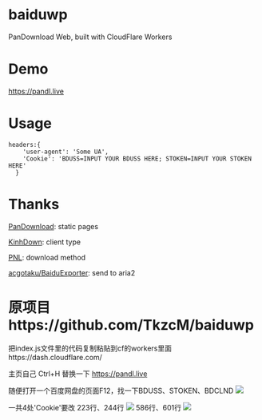 # baiduwp
PanDownload Web, built with CloudFlare Workers
# Demo
https://pandl.live
# Usage
```
headers:{
    'user-agent': 'Some UA',
    'Cookie': 'BDUSS=INPUT YOUR BDUSS HERE; STOKEN=INPUT YOUR STOKEN HERE'
  }
```
# Thanks

[PanDownload](https://pandownload.com): static pages

[KinhDown](https://t.me/kinhdown): client type

[PNL](https://www.lanzous.com/u/pnl): download method

[acgotaku/BaiduExporter](https://github.com/acgotaku/BaiduExporter): send to aria2


# 原项目https://github.com/TkzcM/baiduwp

把index.js文件里的代码复制粘贴到cf的workers里面https://dash.cloudflare.com/

主页自己 Ctrl+H 替换一下
https://pandl.live

随便打开一个百度网盘的页面F12，找一下BDUSS、STOKEN、BDCLND
<img src="https://cdn.jsdelivr.net/gh/beiona/baiduwp/13.PNG">

一共4处'Cookie'要改
223行、244行
<img src="https://cdn.jsdelivr.net/gh/beiona/baiduwp/11.PNG">
586行、601行
<img src="https://cdn.jsdelivr.net/gh/beiona/baiduwp/12.PNG">
